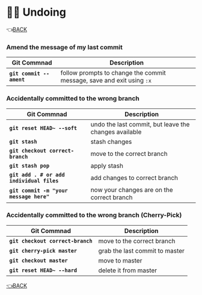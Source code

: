 # :man_facepalming: Undoing

:point_left:[BACK](../README.md)


### Amend the message of my last commit

Git Commnad 	        		  		    | Description
------------------------------------------- | ---------------
**`git commit --ament`** 			  		| follow prompts to change the commit message, save and exit using `:x`


### Accidentally committed to the wrong branch

Git Commnad 	        		  		    | Description
------------------------------------------- | ---------------
**`git reset HEAD~ --soft`** 			  	| undo the last commit, but leave the changes available
**`git stash`** 						  	| stash changes
**`git checkout correct-branch`** 	  	    | move to the correct branch
**`git stash pop`** 					  	| apply stash
**`git add . # or add individual files`**   | add changes to correct branch
**`git commit -m "your message here"`** 	| now your changes are on the correct branch


### Accidentally committed to the wrong branch (Cherry-Pick)

Git Commnad 	                        	| Description
------------------------------------------- | ---------------
**`git checkout correct-branch`**        	| move to the correct branch
**`git cherry-pick master`**		        | grab the last commit to master
**`git checkout master`**	  				| move to master
**`git reset HEAD~ --hard`**				| delete it from master


[:point_left:BACK](../README.md)